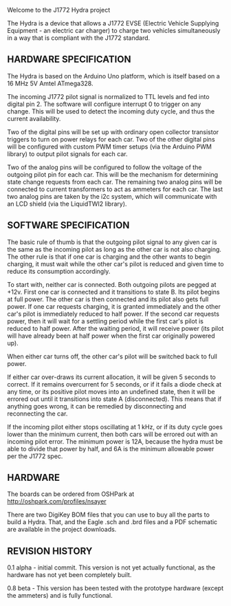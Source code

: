 Welcome to the J1772 Hydra project

The Hydra is a device that allows a J1772 EVSE (Electric Vehicle Supplying Equipment - an electric car charger)
to charge two vehicles simultaneously in a way that is compliant with the J1772 standard.

HARDWARE SPECIFICATION
----------------------

The Hydra is based on the Arduino Uno platform, which is itself based on a 16 MHz 5V Amtel ATmega328.

The incoming J1772 pilot signal is normalized to TTL levels and fed into digital pin 2. The software will
configure interrupt 0 to trigger on any change. This will be used to detect the incoming duty cycle, and
thus the current availability.

Two of the digital pins will be set up with ordinary open collector transistor triggers to turn on power
relays for each car. Two of the other digital pins will be configured with custom PWM timer setups (via the
Arduino PWM library) to output pilot signals for each car.

Two of the analog pins will be configured to follow the voltage of the outgoing pilot pin for each car.
This will be the mechanism for determining state change requests from each car. The remaining two analog
pins will be connected to current transformers to act as ammeters for each car. The last two analog pins
are taken by the i2c system, which will communicate with an LCD shield (via the LiquidTWI2 library).

SOFTWARE SPECIFICATION
----------------------

The basic rule of thumb is that the outgoing pilot signal to any given car is the same as the incoming pilot
as long as the other car is not also charging. The other rule is that if one car is charging and the other
wants to begin charging, it must wait while the other car's pilot is reduced and given time to reduce its
consumption accordingly.

To start with, neither car is connected. Both outgoing pilots are pegged at +12v. First one car is connected
and it transitions to state B. Its pilot begins at full power. The other car is then connected and its pilot
also gets full power. If one car requests charging, it is granted immediately and the other car's pilot is
immediately reduced to half power. If the second car requests power, then it will wait for a settling period
while the first car's pilot is reduced to half power. After the waiting period, it will receive power (its pilot
will have already been at half power when the first car originally powered up).

When either car turns off, the other car's pilot will be switched back to full power.

If either car over-draws its current allocation, it will be given 5 seconds to correct. If it remains overcurrent
for 5 seconds, or if it fails a diode check at any time, or its positive pilot moves into an undefined state,
then it will be errored out until it transitions into state A (disconnected). This means that if anything
goes wrong, it can be remedied by disconnecting and reconnecting the car.

If the incoming pilot either stops oscillating at 1 kHz, or if its duty cycle goes lower than the minimum
current, then both cars will be errored out with an incoming pilot error. The minimum power is 12A, because
the hydra must be able to divide that power by half, and 6A is the minimum allowable power per the J1772 spec.

HARDWARE
--------

The boards can be ordered from OSHPark at http://oshpark.com/profiles/nsayer

There are two DigiKey BOM files that you can use to buy all the parts to build a Hydra. That, and the
Eagle .sch and .brd files and a PDF schematic are available in the project downloads.

REVISION HISTORY
----------------

0.1 alpha - initial commit. This version is not yet actually functional, as the hardware has not yet been
completely built.

0.8 beta - This version has been tested with the prototype hardware (except the ammeters) and is fully functional.
